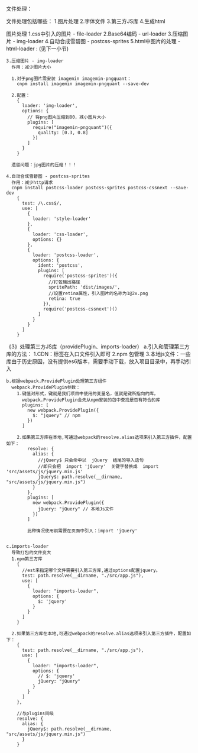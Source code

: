文件处理：

文件处理包括哪些：
  1.图片处理
  2.字体文件
  3.第三方JS库
  4.生成html


图片处理
  1.css中引入的图片 - file-loader
  2.Base64编码 - url-loader
  3.压缩图片 - img-loader
  4.自动合成雪碧图 - postcss-sprites
  5.html中图片的处理 - html-loader : (见下一小节)



    3.压缩图片 - img-loader
      作用：减少图片大小

      1.对于png图片需安装 imagemin imagemin-pngquant：
        cnpm install imagemin imagemin-pngquant --save-dev
      
      2.配置：
        {
          loader: 'img-loader',
          options: {
            // 将png图片压缩到80，减小图片大小
            plugins: [
              require("imagemin-pngquant")({
                quality: [0.3, 0.8]
              })
            ]
          }
        }
      
      遗留问题：jpg图片的压缩！！！

    4.自动合成雪碧图 - postcss-sprites
      作用：减少http请求
      cnpm install postcss-loader postcss-sprites postcss-cssnext --save-dev
        {
          test: /\.css$/,
          use: [
            {
              loader: 'style-loader'
            },
            {
              loader: 'css-loader',
              options: {}
            },
            {
              loader: 'postcss-loader',
              options: {
                ident: 'postcss',
                plugins: [
                  require('postcss-sprites')({
                    //打包输出路径
                    spritePath: 'dist/images/',
                    //设置retina属性，引入图片的名称为1@2x.png
                    retina: true
                  }),
                  require('postcss-cssnext')()
                ]
              }
            }
          ]
        }


《3》处理第三方JS库（providePlugin、imports-loader）
    a.引入和管理第三方库的方法：
      1.CDN：<script></script>标签在入口文件引入即可
      2.npm 包管理
      3.本地js文件：一些库由于历史原因，没有提供es6版本，需要手动下载，放入项目目录中，再手动引入
    
    b.根据webpack.ProvidePlugin处理第三方组件
      webpack.ProvidePlugin参数：
        1.键值对形式，键就是我们项目中使用的变量名，值就是键所指向的库。
          webpack.ProvidePlugin会先从npm安装的包中查找是否有符合的库
          plugins: [
            new webpack.ProvidePlugin({
              $: "jquery" // npm
            })
          ]

        2.如果第三方库在本地,可通过webpack的resolve.alias选项来引入第三方插件，配置如下：
            resolve: {
              alias: {
                //jQuery$ 只会命中以  jQuery  结尾的导入语句
                //即只会把  import 'jQuery'  关键字替换成  import 'src/assets/js/jquery.min.js'
                jQuery$: path.resolve(__dirname, "src/assets/js/jquery.min.js")
              }
            },
            plugins: [
              new webpack.ProvidePlugin({
                jQuery: "jQuery" // 本地Js文件
              })
            ]

            此种情况使用前需要在页面中引入：import 'jQuery'
    

    c.imports-loader
      导致打包的文件变大
      1.npm第三方库
        {
          //est来指定哪个文件需要引入第三方库,通过options配置jquery。
          test: path.resolve(__dirname, "./src/app.js"),
          use: [
            {
              loader: "imports-loader",
              options: {
                $: 'jquery'
              }
            }
          ]
        }
      
      2.如果第三方库在本地,可通过webpack的resolve.alias选项来引入第三方插件，配置如下：
        {
          test: path.resolve(__dirname, "./src/app.js"),
          use: [
            {
              loader: "imports-loader",
              options: {
                // $: 'jquery'
                jQuery: "jQuery"
              }
            }
          ]
        },

        //与plugins同级
        resolve: {
          alias: {
            jQuery$: path.resolve(__dirname, "src/assets/js/jquery.min.js")
          }
        }